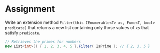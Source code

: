 # Assignment

Write an extension method `Filter(this IEnumerable<T> xs, Func<T, bool> predicate)` that
returns a new list containing only those values of `xs` that satisfy `predicate`.

```csharp
// Retrieves the primes for numbers
new List<int>() { 1, 2, 3, 4, 5 }.Filter( IsPrime ); // { 2, 3, 5 }
```
